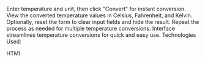 Enter temperature and unit, then click "Convert" for instant conversion.
View the converted temperature values in Celsius, Fahrenheit, and Kelvin.
Optionally, reset the form to clear input fields and hide the result.
Repeat the process as needed for multiple temperature conversions.
Interface streamlines temperature conversions for quick and easy use.
Technologies Used:

HTMl
